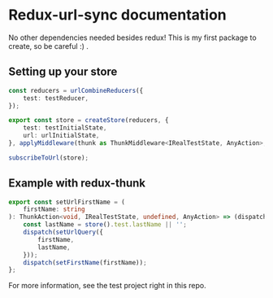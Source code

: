 # Redux-url-sync documentation

No other dependencies needed besides redux!
This is my first package to create, so be careful :) .

## Setting up your store

```typescript
const reducers = urlCombineReducers({
    test: testReducer,
});

export const store = createStore(reducers, {
    test: testInitialState,
    url: urlInitialState,
}, applyMiddleware(thunk as ThunkMiddleware<IRealTestState, AnyAction>, urlMiddleware(updateFromUrl)));

subscribeToUrl(store);
```

## Example with redux-thunk

```typescript
export const setUrlFirstName = (
    firstName: string
): ThunkAction<void, IRealTestState, undefined, AnyAction> => (dispatch, store) => {
    const lastName = store().test.lastName || '';
    dispatch(setUrlQuery({
        firstName,
        lastName,
    }));
    dispatch(setFirstName(firstName));
};
```

For more information, see the test project right in this repo.
